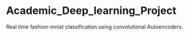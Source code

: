 # Academic_Deep_learning_Project
Real time fashion-mnist classification using convolutional Autoencoders.
